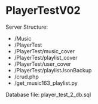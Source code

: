 # PlayerTestV02

Server Structure:
- /Music
- /PlayerTest
- /PlayerTest/music_cover
- /PlayerTest/playlist_cover
- /PlayerTest/user_cover
- /PlayerTest/playlistJsonBackup
- /crud.php
- /get_music163_playlist.py

Database file: player_test_2_db.sql
